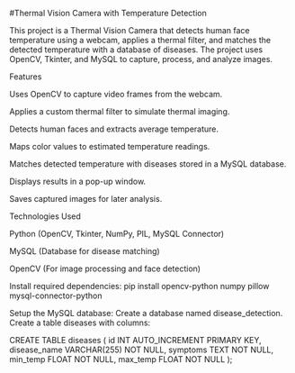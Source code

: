 #Thermal Vision Camera with Temperature Detection

This project is a Thermal Vision Camera that detects human face temperature using a webcam, applies a thermal filter, and matches the detected temperature with a database of diseases. The project uses OpenCV, Tkinter, and MySQL to capture, process, and analyze images.

Features

Uses OpenCV to capture video frames from the webcam.

Applies a custom thermal filter to simulate thermal imaging.

Detects human faces and extracts average temperature.

Maps color values to estimated temperature readings.

Matches detected temperature with diseases stored in a MySQL database.

Displays results in a pop-up window.

Saves captured images for later analysis.

Technologies Used

Python (OpenCV, Tkinter, NumPy, PIL, MySQL Connector)

MySQL (Database for disease matching)

OpenCV (For image processing and face detection)


Install required dependencies:
pip install opencv-python numpy pillow mysql-connector-python

Setup the MySQL database:
Create a database named disease_detection.
Create a table diseases with columns:

CREATE TABLE diseases (
    id INT AUTO_INCREMENT PRIMARY KEY,
    disease_name VARCHAR(255) NOT NULL,
    symptoms TEXT NOT NULL,
    min_temp FLOAT NOT NULL,
    max_temp FLOAT NOT NULL
);

